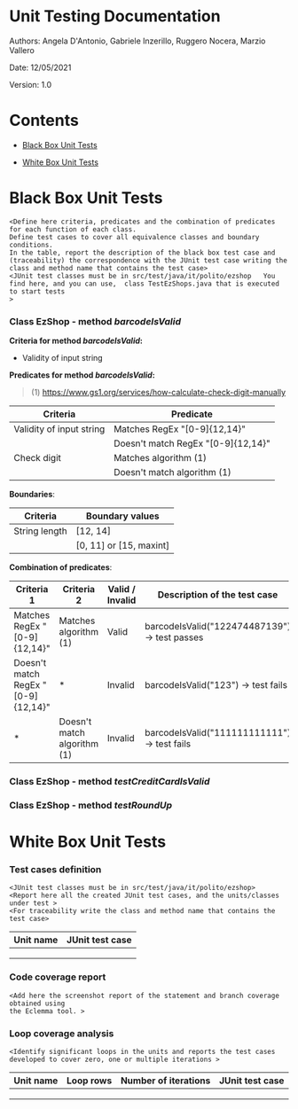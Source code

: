 # Unit Testing Documentation

Authors: Angela D'Antonio, Gabriele Inzerillo, Ruggero Nocera, Marzio Vallero

Date: 12/05/2021

Version: 1.0

# Contents

- [Black Box Unit Tests](#black-box-unit-tests)




- [White Box Unit Tests](#white-box-unit-tests)


# Black Box Unit Tests

    <Define here criteria, predicates and the combination of predicates for each function of each class.
    Define test cases to cover all equivalence classes and boundary conditions.
    In the table, report the description of the black box test case and (traceability) the correspondence with the JUnit test case writing the 
    class and method name that contains the test case>
    <JUnit test classes must be in src/test/java/it/polito/ezshop   You find here, and you can use,  class TestEzShops.java that is executed  
    to start tests
    >

 ### **Class EzShop - method *barcodeIsValid***

**Criteria for method *barcodeIsValid*:**
 - Validity of input string

**Predicates for method *barcodeIsValid*:**
>(1) https://www.gs1.org/services/how-calculate-check-digit-manually

| Criteria | Predicate |
| -------- | --------- |
| Validity of input string | Matches RegEx "[0-9]{12,14}" |
| | Doesn't match RegEx "[0-9]{12,14}" |
| Check digit | Matches algorithm (1) |
|  | Doesn't match algorithm (1) |

**Boundaries**:

| Criteria | Boundary values |
| -------- | --------------- |
| String length | [12, 14] |
|          | [0, 11] or [15, maxint] |

**Combination of predicates**:

| Criteria 1 | Criteria 2 | Valid / Invalid | Description of the test case | JUnit test case |
|-------|-------|-------|-------|-------|
| Matches RegEx "[0-9]{12,14}" | Matches algorithm (1) | Valid | barcodeIsValid("122474487139") -> test passes | void testBarcodeIsValid() |
| Doesn't match RegEx "[0-9]{12,14}" | * | Invalid | barcodeIsValid("123") -> test fails | void testBarcodeIsValid() |
| * | Doesn't match algorithm (1) | Invalid | barcodeIsValid("111111111111") -> test fails | void testBarcodeIsValid() |

### **Class EzShop - method *testCreditCardIsValid***

### **Class EzShop - method *testRoundUp***

# White Box Unit Tests

### Test cases definition
    
    <JUnit test classes must be in src/test/java/it/polito/ezshop>
    <Report here all the created JUnit test cases, and the units/classes under test >
    <For traceability write the class and method name that contains the test case>


| Unit name | JUnit test case |
|--|--|
|||
|||
||||

### Code coverage report

    <Add here the screenshot report of the statement and branch coverage obtained using
    the Eclemma tool. >


### Loop coverage analysis

    <Identify significant loops in the units and reports the test cases
    developed to cover zero, one or multiple iterations >

|Unit name | Loop rows | Number of iterations | JUnit test case |
|---|---|---|---|
|||||
|||||
||||||



